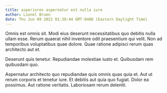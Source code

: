 ```yaml
---
title: asperiores aspernatur est nulla iure
author: Lionel Bruen
date: Thu Jun 09 2022 01:30:44 GMT-0400 (Eastern Daylight Time)
---
```

Omnis est omnis sit. Modi eius deserunt necessitatibus quo debitis nulla ullam esse. Rerum quaerat nihil inventore odit praesentium qui velit. Non ad temporibus voluptatibus quae dolore. Quae ratione adipisci rerum quas architecto aut et.

 Deserunt quis tenetur. Repudiandae molestiae iusto et. Quibusdam rem quibusdam quo.

 Aspernatur architecto quo repudiandae quis omnis quas quia et. Aut ut rerum corporis et tenetur iure. Et debitis aut quia quo fugiat. Dolor ea possimus. Aut ratione veritatis. Laboriosam rerum deleniti.